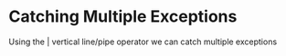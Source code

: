 # Catching Multiple Exceptions

Using the | vertical line/pipe operator we can catch multiple exceptions